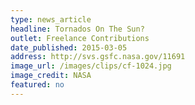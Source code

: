 ```yaml
---
type: news_article
headline: Tornados On The Sun?
outlet: Freelance Contributions
date_published: 2015-03-05
address: http://svs.gsfc.nasa.gov/11691
image_url: /images/clips/cf-1024.jpg
image_credit: NASA
featured: no
---
```


